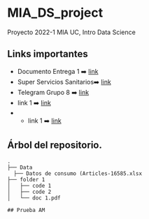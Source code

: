 # MIA_DS_project
Proyecto 2022-1 MIA UC, Intro Data Science

## Links importantes

+ Documento Entrega 1 :arrow_right: [link](https://docs.google.com/document/d/1iX4fWpx_Ve2AxUk_cVHWpNWbe2lXNLpwhVjJG1Vsx94/edit?pli=1)
+ Super Servicios Sanitarios:arrow_right: [link]( www.siss.gob.cl)
+ Telegram Grupo 8 :arrow_right: [link](https://t.me/+4s-l5lRoUYoyNGNh)
+ link 1 :arrow_right: [link](https://docs.google.com)
+ + link 1 :arrow_right: [link](https://docs.google.com)

## Árbol del repositorio.

```
.
├── Data
  ├── Datos de consumo (Articles-16585.xlsx
├── folder 1
│   ├── code 1
│   ├── code 2
│   └── doc 1.pdf

## Prueba AM
